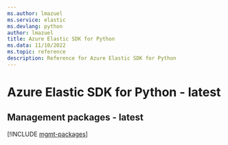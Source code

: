 ```yaml
---
ms.author: lmazuel
ms.service: elastic
ms.devlang: python
author: lmazuel
title: Azure Elastic SDK for Python
ms.data: 11/10/2022
ms.topic: reference
description: Reference for Azure Elastic SDK for Python
---
```

# Azure Elastic SDK for Python - latest

## Management packages - latest
[!INCLUDE [mgmt-packages](elastic-mgmt-index.md)]